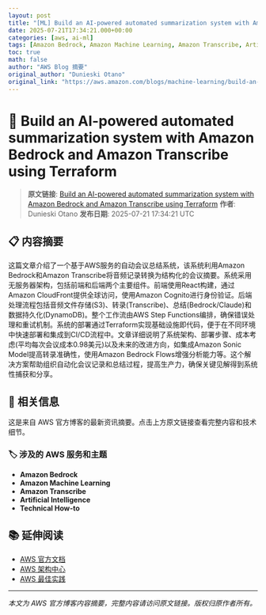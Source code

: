 ```yaml
---
layout: post
title: "[ML] Build an AI-powered automated summarization system with Amazon Bedrock and Amazon Transcribe using Terraform"
date: 2025-07-21T17:34:21.000+00:00
categories: [aws, ai-ml]
tags: [Amazon Bedrock, Amazon Machine Learning, Amazon Transcribe, Artificial Intelligence, Technical How-to]
toc: true
math: false
author: "AWS Blog 摘要"
original_author: "Dunieski Otano"
original_link: "https://aws.amazon.com/blogs/machine-learning/build-an-ai-powered-automated-summarization-system-with-amazon-bedrock-and-amazon-transcribe-using-terraform/"
---
```


# 🤖 Build an AI-powered automated summarization system with Amazon Bedrock and Amazon Transcribe using Terraform

> **原文链接**: [Build an AI-powered automated summarization system with Amazon Bedrock and Amazon Transcribe using Terraform](https://aws.amazon.com/blogs/machine-learning/build-an-ai-powered-automated-summarization-system-with-amazon-bedrock-and-amazon-transcribe-using-terraform/)
> **作者**: Dunieski Otano
> **发布日期**: 2025-07-21 17:34:21 UTC

## 📋 内容摘要

这篇文章介绍了一个基于AWS服务的自动会议总结系统，该系统利用Amazon Bedrock和Amazon Transcribe将音频记录转换为结构化的会议摘要。系统采用无服务器架构，包括前端和后端两个主要组件。前端使用React构建，通过Amazon CloudFront提供全球访问，使用Amazon Cognito进行身份验证。后端处理流程包括音频文件存储(S3)、转录(Transcribe)、总结(Bedrock/Claude)和数据持久化(DynamoDB)。整个工作流由AWS Step Functions编排，确保错误处理和重试机制。系统的部署通过Terraform实现基础设施即代码，便于在不同环境中快速部署和集成到CI/CD流程中。文章详细说明了系统架构、部署步骤、成本考虑(平均每次会议成本0.98美元)以及未来的改进方向，如集成Amazon Sonic Model提高转录准确性，使用Amazon Bedrock Flows增强分析能力等。这个解决方案帮助组织自动化会议记录和总结过程，提高生产力，确保关键见解得到系统性捕获和分享。

## 🔗 相关信息

这是来自 AWS 官方博客的最新资讯摘要。点击上方原文链接查看完整内容和技术细节。

### 🏷️ 涉及的 AWS 服务和主题

- **Amazon Bedrock**
- **Amazon Machine Learning**
- **Amazon Transcribe**
- **Artificial Intelligence**
- **Technical How-to**

## 📚 延伸阅读

- [AWS 官方文档](https://docs.aws.amazon.com/)
- [AWS 架构中心](https://aws.amazon.com/architecture/)
- [AWS 最佳实践](https://aws.amazon.com/architecture/well-architected/)

---

*本文为 AWS 官方博客内容摘要，完整内容请访问原文链接。版权归原作者所有。*